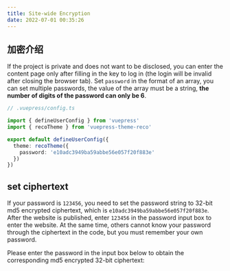 ```yaml
---
title: Site-wide Encryption
date: 2022-07-01 00:35:26
---
```


## 加密介绍

If the project is private and does not want to be disclosed, you can enter the content page only after filling in the key to log in (the login will be invalid after closing the browser tab). Set `password` in the format of an array, you can set multiple passwords, the value of the array must be a string, **the number of digits of the password can only be 6**.

```ts
// .vuepress/config.ts

import { defineUserConfig } from 'vuepress'
import { recoTheme } from 'vuepress-theme-reco'

export default defineUserConfig({
  theme: recoTheme({
    password: 'e10adc3949ba59abbe56e057f20f883e'
  })
})
```

## set ciphertext

If your password is `123456`, you need to set the password string to 32-bit md5 encrypted ciphertext, which is `e10adc3949ba59abbe56e057f20f883e`. After the website is published, enter `123456` in the password input box to enter the website. At the same time, others cannot know your password through the ciphertext in the code, but you must remember your own password.

Please enter the password in the input box below to obtain the corresponding md5 encrypted 32-bit ciphertext:
<md5 placeholder="Please input password"></md5>
